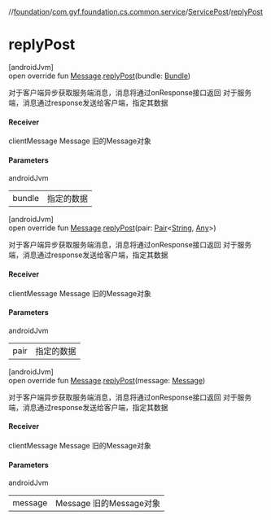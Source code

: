 //[foundation](../../../index.md)/[com.gyf.foundation.cs.common.service](../index.md)/[ServicePost](index.md)/[replyPost](reply-post.md)

# replyPost

[androidJvm]\
open override fun [Message](https://developer.android.com/reference/kotlin/android/os/Message.html).[replyPost](reply-post.md)(bundle: [Bundle](https://developer.android.com/reference/kotlin/android/os/Bundle.html))

对于客户端异步获取服务端消息，消息将通过onResponse接口返回 对于服务端，消息通过response发送给客户端，指定其数据

#### Receiver

clientMessage Message 旧的Message对象

#### Parameters

androidJvm

| | |
|---|---|
| bundle | 指定的数据 |

[androidJvm]\
open override fun [Message](https://developer.android.com/reference/kotlin/android/os/Message.html).[replyPost](reply-post.md)(pair: [Pair](https://kotlinlang.org/api/core/kotlin-stdlib/kotlin/-pair/index.html)&lt;[String](https://kotlinlang.org/api/core/kotlin-stdlib/kotlin/-string/index.html), [Any](https://kotlinlang.org/api/core/kotlin-stdlib/kotlin/-any/index.html)&gt;)

对于客户端异步获取服务端消息，消息将通过onResponse接口返回 对于服务端，消息通过response发送给客户端，指定其数据

#### Receiver

clientMessage Message 旧的Message对象

#### Parameters

androidJvm

| | |
|---|---|
| pair | 指定的数据 |

[androidJvm]\
open override fun [Message](https://developer.android.com/reference/kotlin/android/os/Message.html).[replyPost](reply-post.md)(message: [Message](https://developer.android.com/reference/kotlin/android/os/Message.html))

对于客户端异步获取服务端消息，消息将通过onResponse接口返回 对于服务端，消息通过response发送给客户端，指定其数据

#### Receiver

clientMessage Message 旧的Message对象

#### Parameters

androidJvm

| | |
|---|---|
| message | Message 旧的Message对象 |